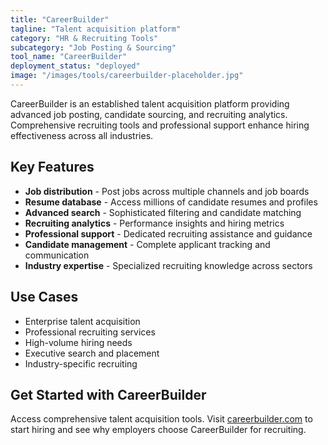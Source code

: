 ```yaml
---
title: "CareerBuilder"
tagline: "Talent acquisition platform"
category: "HR & Recruiting Tools"
subcategory: "Job Posting & Sourcing"
tool_name: "CareerBuilder"
deployment_status: "deployed"
image: "/images/tools/careerbuilder-placeholder.jpg"
---
```

CareerBuilder is an established talent acquisition platform providing advanced job posting, candidate sourcing, and recruiting analytics. Comprehensive recruiting tools and professional support enhance hiring effectiveness across all industries.

## Key Features

- **Job distribution** - Post jobs across multiple channels and job boards
- **Resume database** - Access millions of candidate resumes and profiles
- **Advanced search** - Sophisticated filtering and candidate matching
- **Recruiting analytics** - Performance insights and hiring metrics
- **Professional support** - Dedicated recruiting assistance and guidance
- **Candidate management** - Complete applicant tracking and communication
- **Industry expertise** - Specialized recruiting knowledge across sectors

## Use Cases

- Enterprise talent acquisition
- Professional recruiting services
- High-volume hiring needs
- Executive search and placement
- Industry-specific recruiting

## Get Started with CareerBuilder

Access comprehensive talent acquisition tools. Visit [careerbuilder.com](https://www.careerbuilder.com) to start hiring and see why employers choose CareerBuilder for recruiting.
